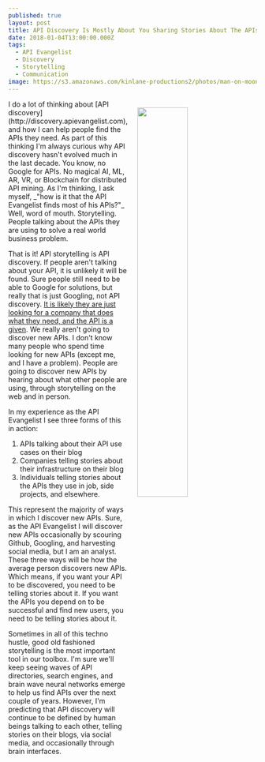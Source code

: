 ```yaml
---
published: true
layout: post
title: API Discovery Is Mostly About You Sharing Stories About The APIs You Use
date: 2018-01-04T13:00:00.000Z
tags:
  - API Evangelist
  - Discovery
  - Storytelling
  - Communication
image: https://s3.amazonaws.com/kinlane-productions2/photos/man-on-moon-flag.jpg
---
```

<p><img src="https://s3.amazonaws.com/kinlane-productions2/photos/man-on-moon-flag.jpg" align="right" width="45%" style="padding: 15px;" /></p>I do a lot of thinking about [API discovery](http://discovery.apievangelist.com), and how I can help people find the APIs they need. As part of this thinking I'm always curious why API discovery hasn't evolved much in the last decade. You know, no Google for APIs. No magical AI, ML, AR, VR, or Blockchain for distributed API mining. As I'm thinking, I ask myself, _"how is it that the API Evangelist finds most of his APIs?"_ Well, word of mouth. Storytelling. People talking about the APIs they are using to solve a real world business problem.

That is it! API storytelling is API discovery. If people aren't talking about your API, it is unlikely it will be found. Sure people still need to be able to Google for solutions, but really that is just Googling, not API discovery. [It is likely they are just looking for a company that does what they need, and the API is a given](http://apievangelist.com/2017/12/20/api-discovery-will-be-about-finding-companies-who-do-what-yu-need-and-api-is-assumed/). We really aren't going to discover new APIs. I don't know many people who spend time looking for new APIs (except me, and I have a problem). People are going to discover new APIs by hearing about what other people are using, through storytelling on the web and in person.

In my experience as the API Evangelist I see three forms of this in action:

1) APIs talking about their API use cases on their blog
2) Companies telling stories about their infrastructure on their blog
3) Individuals telling stories about the APIs they use in job, side projects, and elsewhere.

This represent the majority of ways in which I discover new APIs. Sure, as the API Evangelist I will discover new APIs occasionally by scouring Github, Googling, and harvesting social media, but I am an analyst. These three ways will be how the average person discovers new APIs. Which means, if you want your API to be discovered, you need to be telling stories about it. If you want the APIs you depend on to be successful and find new users, you need to be telling stories about it.

Sometimes in all of this techno hustle, good old fashioned storytelling is the most important tool in our toolbox. I'm sure we'll keep seeing waves of API directories, search engines, and brain wave neural networks emerge to help us find APIs over the next couple of years. However, I'm predicting that API discovery will continue to be defined by human beings talking to each other, telling stories on their blogs, via social media, and occasionally through brain interfaces.
